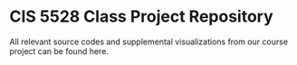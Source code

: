 # CIS 5528 Class Project Repository

All relevant source codes and supplemental visualizations from our course project can be found here.

